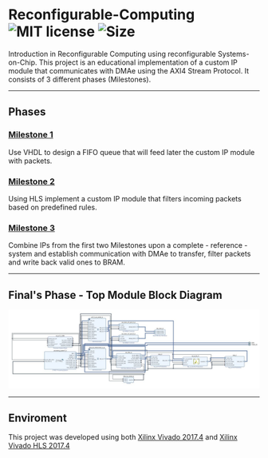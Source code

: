 # Reconfigurable-Computing ![MIT license](https://img.shields.io/github/license/CSpyridakis/Reconfigurable-Computing.svg?style=plastic) ![Size](https://img.shields.io/github/repo-size/CSpyridakis/Reconfigurable-Computing.svg?style=plastic)

Introduction in Reconfigurable Computing using reconfigurable Systems-on-Chip. This project is an educational implementation of a custom IP module that communicates with DMAe using the AXI4 Stream Protocol. It consists of 3 different phases (Milestones).
<hr>

## Phases
### [Milestone 1](./Milestone-1/)
Use VHDL to design a FIFO queue that will feed later the custom IP module with packets.

### [Milestone 2](./Milestone-2/)
Using HLS implement a custom IP module that filters incoming packets based on predefined rules.

### [Milestone 3](./Milestone-3/)
Combine IPs from the first two Milestones upon a complete - reference - system and establish communication with DMAe to transfer, filter packets and write back valid ones to BRAM. 

<hr>

## Final's Phase - Top Module Block Diagram
![Top Module](./top-module.png)

<hr>

## Enviroment
This project was developed using both [Xilinx Vivado 2017.4](https://www.xilinx.com/support/download/index.html/content/xilinx/en/downloadNav/vivado-design-tools/2017-4.html) and [Xilinx Vivado HLS 2017.4](https://www.xilinx.com/support/download/index.html/content/xilinx/en/downloadNav/vivado-design-tools/2017-4.html)
